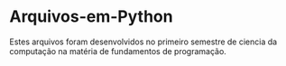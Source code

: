 # Arquivos-em-Python

Estes arquivos foram desenvolvidos no primeiro semestre de ciencia da computação na matéria de fundamentos de programação.
